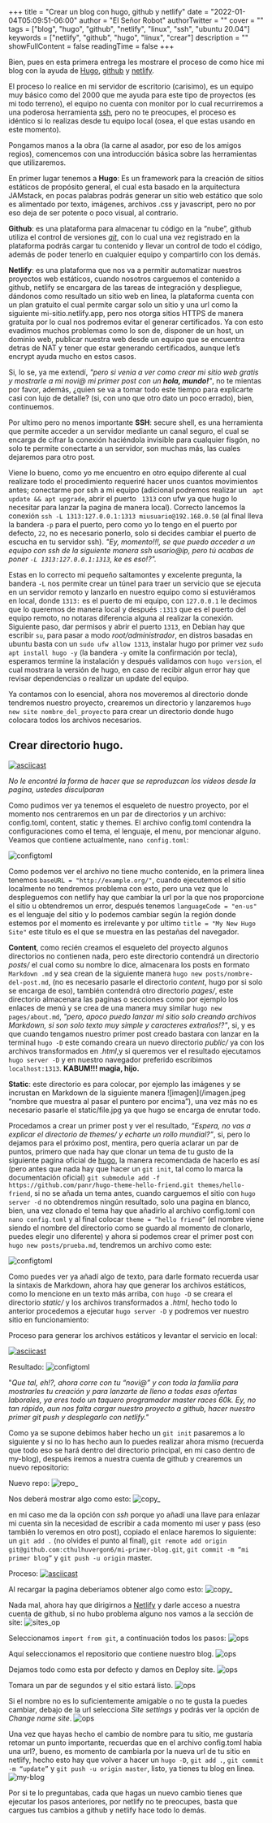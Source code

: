 +++
title = "Crear un blog con hugo, github y netlify"
date = "2022-01-04T05:09:51-06:00"
author = "El Señor Robot"
authorTwitter = ""
cover = ""
tags = ["blog", "hugo", "github", "netlify", "linux", "ssh", "ubuntu 20.04"]
keywords = ["netlify", "github", "hugo", "linux", "crear"]
description = ""
showFullContent = false
readingTime = false
+++


Bien, pues en esta primera entrega les mostrare el proceso de como hice mi blog con la ayuda de [Hugo](https://gohugo.io/), [github](github.com) y [netlify](netlify.com).


El proceso lo realice en mi servidor de escritorio (carisimo), es un equipo muy básico como del 2000 que me ayuda para este tipo de proyectos (es mi todo terreno), el equipo no cuenta con monitor por lo cual recurriremos a una poderosa herramienta [ssh](https://es.wikipedia.org/wiki/Secure_Shell), pero no te preocupes, el proceso es idéntico si lo realizas desde tu equipo local (osea, el que estas usando en este momento).

Pongamos manos a la obra (la carne al asador, por eso de los amigos regios), comencemos con una introducción básica sobre las herramientas que utilizaremos.

En primer lugar tenemos a **Hugo**: Es un framework para la creación de sitios estáticos de propósito general, el cual esta basado en la arquitectura JAMstack, en pocas palabras podrás generar un sitio web estático que solo es alimentado por texto, imágenes, archivos .css y javascript, pero no por eso deja de ser potente o poco visual, al contrario.

**Github**: es una plataforma para almacenar tu código en la “nube”, github utiliza el control de versiones *[git](https://git-scm.com/)*, con lo cual una vez registrado en la plataforma podrás cargar tu contenido y llevar un control de todo el código, además de poder tenerlo en cualquier equipo y compartirlo con los demás.

**Netlify**: es una plataforma que nos va a permitir automatizar nuestros proyectos web estáticos, cuando nosotros carguemos el contenido a github, netlify se encargara de las tareas de integración y despliegue, dándonos como resultado un sitio web en linea, la plataforma cuenta con un plan gratuito el cual permite cargar solo un sitio y una url como la siguiente mi-sitio.netlify.app, pero nos otorga sitios HTTPS de manera gratuita por lo cual nos podremos evitar el generar certificados. Ya con esto evadimos muchos problemas como lo son de, disponer de un host, un dominio web, publicar nuestra web desde un equipo que se encuentra detras de NAT y tener que estar generando certificados, aunque let’s encrypt ayuda mucho en estos casos.

Si, lo se, ya me extendí, *"pero si venia a ver como crear mi sitio web gratis y mostrarle a mi novi@ mi primer post con un **hola, mundo!**"*, no te mientas por favor, además, ¿quien se va a tomar todo este tiempo para explicarte casi con lujo de detalle? (si, con uno que otro dato un poco errado), bien, continuemos.

Por ultimo pero no menos importante **SSH**: secure shell, es una herramienta que permite acceder a un servidor mediante un canal seguro, el cual se encarga de cifrar la conexión haciéndola invisible para cualquier fisgón, no solo te permite conectarte a un servidor, son muchas más, las cuales dejaremos para otro post.

Viene lo bueno, como yo me encuentro en otro equipo diferente al cual realizare todo el procedimiento requeriré hacer unos cuantos movimientos antes; conectarme por ssh a mi equipo (adicional podremos realizar un ` apt update && apt upgrade`, abrir el puerto ` 1313` con ufw ya que hugo lo necesitar para lanzar la pagina de manera local). Correcto lancemos la conexión `ssh -L 1313:127.0.0.1:1313 miusuario@192.168.0.50` (al final lleva la bandera `-p` para el puerto, pero como yo lo tengo en el puerto por defecto, `22`, no es necesario ponerlo, solo si decides cambiar el puerto de escucha en tu servidor ssh). *"Ey, momento!!!, se que puedo acceder a un equipo con ssh de la siguiente manera ssh usario@ip, pero tú acabas de poner `-L 1313:127.0.0.1:1313`, ke es eso!?".*

Estas en lo correcto mi pequeño saltamontes y excelente pregunta, la bandera `-L` nos permite crear un túnel para traer un servicio que se ejecuta en un servidor remoto y lanzarlo en nuestro equipo como si estuviéramos en local, donde `1313:` es el puerto de mi equipo, con `127.0.0.1` le decimos que lo queremos de manera local y después `:1313` que es el puerto del equipo remoto, no notaras diferencia alguna al realizar la conexión. Siguiente paso, dar permisos y abrir el puerto `1313`, en Debian hay que escribir `su`, para pasar a modo *root/administrador*, en distros basadas en ubuntu basta con un `sudo ufw allow 1313`, instalar hugo por primer vez `sudo apt install hugo -y` (la bandera `-y` omite la confirmación por tecla), esperamos termine la instalación y después validamos con `hugo version`, el cual mostrara la versión de hugo, en caso de recibir algun error hay que revisar dependencias o realizar un update del equipo.

Ya contamos con lo esencial, ahora nos moveremos al directorio donde tendremos nuestro proyecto, crearemos un directorio y lanzaremos `hugo new site nombre_del_proyecto` para crear un directorio donde hugo colocara todos los archivos necesarios.

## Crear directorio hugo.
[![asciicast](https://asciinema.org/a/imTTB4dq3uhuQrp73yTrNrSkV.svg)](https://asciinema.org/a/imTTB4dq3uhuQrp73yTrNrSkV)

*No le encontré la forma de hacer que se reproduzcan los vídeos desde la pagina, ustedes disculparan*

Como pudimos ver ya tenemos el esqueleto de nuestro proyecto, por el momento nos centraremos en un par de directorios y un archivo: config.toml, content, static y themes. El archivo config.toml contendra la configuraciones como el tema, el lenguaje, el menu, por mencionar alguno. Veamos que contiene actualmente, `nano config.toml`:

![configtoml](/config.png "Contenido del archivo")

Como podemos ver el archivo no tiene mucho contenido, en la primera linea tenemos `baseURL = "http://example.org/"`, cuando ejecutemos el sitio localmente no tendremos problema con esto, pero una vez que lo despleguemos con netlify hay que cambiar la url por la que nos proporcione el sitio u obtendremos un error, después tenemos `languageCode = "en-us"` es el lenguaje del sitio y lo podemos cambiar según la región donde estemos por el momento es irrelevante y por ultimo `title = "My New Hugo Site"` este titulo es el que se muestra en las pestañas del navegador. 

**Content**, como recién creamos el esqueleto del proyecto algunos directorios no contienen nada, pero este directorio contendrá un directorio *posts/* el cual como su nombre lo dice, almacenara los posts en formato `Markdown .md` y sea crean de la siguiente manera `hugo new posts/nombre-del-post.md`, (no es necesario pasarle el directorio *content*, hugo por si solo se encarga de eso), también contendrá otro directorio *pages/*, este directorio almacenara las paginas o secciones como por ejemplo los enlaces de menú y se crea de una manera muy similar `hugo new pages/about.md`, *"pero, apoco puedo lanzar mi sitio solo creando archivos Markdown, si son solo texto muy simple y caracteres extraños!?"*, si, y es que cuando tengamos nuestro primer post creado bastara con lanzar en la terminal `hugo -D` este comando creara un nuevo directorio *public/* ya con los archivos transformados en *.html*,y si queremos ver el resultado ejecutamos `hugo server -D` y en nuestro navegador preferido escribimos `localhost:1313`. **KABUM!!! magia, hijo.**

**Static**: este directorio es para colocar, por ejemplo las imágenes y se incrustan en Markdown de la siguiente manera ![imagen](/imagen.jpeg “nombre que muestra al pasar el puntero por encima”), una vez más no es necesario pasarle el static/file.jpg ya que hugo se encarga de enrutar todo.

Procedamos a crear un primer post y ver el resultado, *“Espera, no vas a explicar el directorio de themes/ y echarte un rollo mundial?”*, si, pero lo dejamos para el próximo post, mentira, pero quería aclarar un par de puntos, primero que nada hay que clonar un tema de tu gusto de la siguiente pagina oficial de [hugo](https://themes.gohugo.io/), la manera recomendada de hacerlo es así (pero antes que  nada hay que hacer un `git init`, tal como lo marca la documentación oficial) `git submodule add -f https://github.com/panr/hugo-theme-hello-friend.git themes/hello-friend`, si no se añada un tema antes, cuando carguemos el sitio con `hugo server -d` no obtendremos ningún resultado, solo una pagina en blanco, bien, una vez clonado el tema hay que añadirlo al archivo config.toml con `nano config.toml` y al final colocar `theme = “hello friend”` (el nombre viene siendo el nombre del  directorio como se guardo al momento de clonarlo, puedes elegir uno diferente) y ahora si podemos crear el primer post con `hugo new posts/prueba.md`, tendremos un archivo como este:

![configtoml](/prueba.png "Contenido de prueba.md")

Como puedes ver ya añadí algo de texto, para darle formato recuerda usar la sintaxis de Markdown, ahora hay que generar los archivos estáticos, como lo mencione en un texto más arriba, con `hugo -D` se creara el directorio *static/* y los archivos transformados a *.html*, hecho todo lo anterior procedemos a ejecutar `hugo server -D` y podremos ver nuestro sitio en funcionamiento:

Proceso para generar los archivos estáticos y levantar el servicio en local:

[![asciicast](https://asciinema.org/a/4HlRuLHLhRgcTK1oVOMwm8YNA.svg)](https://asciinema.org/a/4HlRuLHLhRgcTK1oVOMwm8YNA)

Resultado: 
![configtoml](/sitio_de_prueba.png "Contenido del archivo")

"*Que tal, eh!?, ahora corre con tu “novi@” y con toda la familia para mostrarles tu creación y para lanzarte de lleno a todas esas ofertas laborales, ya eres todo un taquero programador master races 60k.
Ey, no tan rápido, aun nos falta cargar nuestro proyecto a github, hacer nuestro primer git push y desplegarlo con netlify."*

Como ya se supone debimos haber hecho un `git init` pasaremos a lo siguiente y si no lo has hecho aun lo puedes realizar ahora mismo (recuerda que todo eso se hará dentro del directorio principal, en mi caso dentro de my-blog), después iremos a nuestra cuenta de github y crearemos un nuevo repositorio:

Nuevo repo:
![repo_](/new_repo.png "creación del repositorio")

Nos deberá mostrar algo como esto:
![copy_](/repo_conf.png)

en mi caso me da la opción con *ssh* porque yo añadí una llave para enlazar mi cuenta sin la necesidad de escribir a cada momento mi user y pass (eso también lo veremos en otro post), copiado el enlace haremos lo siguiente: un `git add .`  (no olvides el punto al final), `git remote add origin git@github.com:cthulhuvergon6/mi-primer-blog.git`, `git commit -m “mi primer blog”` y `git push -u origin` master.

Proceso:
[![asciicast](https://asciinema.org/a/s6JSOszJ0I7Z9enqjykGyBjGJ.svg)](https://asciinema.org/a/s6JSOszJ0I7Z9enqjykGyBjGJ)

Al recargar la pagina deberíamos obtener algo como esto:
![copy_](/push_p.png)

Nada mal, ahora hay que dirigirnos a [Netlify](netlify.com) y darle acceso a nuestra cuenta de github, si no hubo problema alguno nos vamos a la sección de site:
![sites_op](/op_site.png)

Seleccionamos `import from git`, a continuación todos los pasos:
![ops](/op1.png)

Aquí seleccionamos el repositorio que contiene nuestro blog.
![ops](/op2.png)

Dejamos todo como esta por defecto y damos en Deploy site.
![ops](/op3.png)

Tomara un par de segundos y el sitio estará listo.
![ops](/op4.png)

Si el nombre no es lo suficientemente amigable o no te gusta la puedes cambiar, debajo de la url selecciona *Site settings* y podrás ver la opción de *Change name site*.
![ops](/op5.png)

Una vez que hayas hecho el cambio de nombre para tu sitio, me gustaría retomar un punto importante, recuerdas que en el archivo config.toml habia una url?, bueno, es momento de cambiarla por la nueva url de tu sitio en netlify, hecho esto hay que volver a hacer un `hugo -D`, `git add .`, `git commit -m “update”`  y `git push -u origin master`, listo, ya tienes tu blog en linea.
![my-blog](/pageok.png)

Por si te lo preguntabas, cada que hagas un nuevo cambio tienes que ejecutar los pasos anteriores, por netlify no te preocupes, basta que cargues tus cambios a github y netlify hace todo lo demás.
